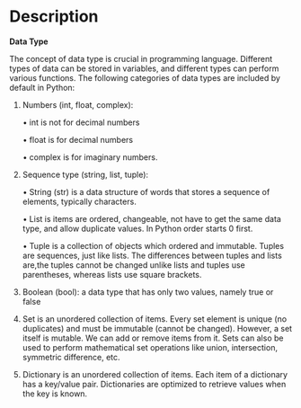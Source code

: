# Description

**Data Type**

The concept of data type is crucial in programming language.
Different types of data can be stored in variables, and different types can perform various functions.
The following categories of data types are included by default in Python:

1. Numbers (int, float, complex):

   •	int is not for decimal numbers
  
    •	float is for decimal numbers
  
    •	complex is for imaginary numbers.

2. Sequence type (string, list, tuple):

    •	String (str) is  a data structure of words that stores a sequence of elements, typically characters.

    •	List  is items are ordered, changeable, not have to get the same data type, and allow duplicate values. In Python order starts 0 first.

    •	Tuple is a collection of objects which ordered and immutable. Tuples are sequences, just like lists. The differences between tuples and lists are,the tuples cannot       be changed unlike lists and tuples use parentheses, whereas lists use square brackets.

3. Boolean (bool): a data type that has only two values, namely true or false

4. Set is an unordered collection of items. Every set element is unique (no duplicates) and must be immutable (cannot be changed).
   However, a set itself is mutable. We can add or remove items from it.
   Sets can also be used to perform mathematical set operations like union, intersection, symmetric difference, etc.

5. Dictionary is an unordered collection of items. Each item of a dictionary has a key/value pair.
   Dictionaries are optimized to retrieve values when the key is known.


